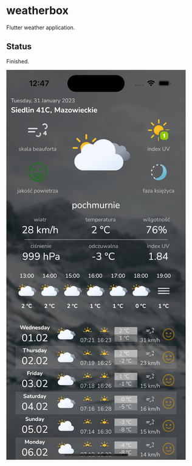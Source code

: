 # weatherbox

Flutter weather application.

## Status

Finished.

![Screenshot](/screenshots/screen_1.png)

